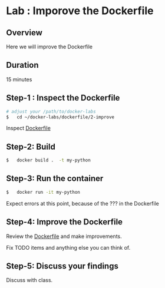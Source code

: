 <link rel='stylesheet' href='../../assets/css/main.css'/>

# Lab : Imporove the Dockerfile

## Overview

Here we will improve the Dockerfile

## Duration

15 minutes

## Step-1 : Inspect the Dockerfile

```bash
# adjust your /path/to/docker-labs
$   cd ~/docker-labs/dockerfile/2-improve
```

Inspect [Dockerfile](Dockerfile)

## Step-2: Build

```bash
$   docker build .  -t my-python
```

## Step-3: Run the container

```bash
$   docker run -it my-python
```
Expect errors at this point, because of the ??? in the Dockerfile  

## Step-4: Improve the Dockerfile

Review the [Dockerfile](Dockerfile) and make improvements.

Fix TODO items and anything else you can think of.

## Step-5: Discuss your findings

Discuss with class.
